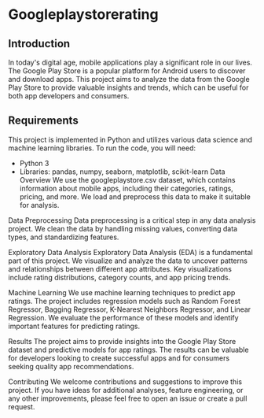 # Googleplaystorerating

## Introduction

In today's digital age, mobile applications play a significant role in our lives. The Google Play Store is a popular platform for Android users to discover and download apps. This project aims to analyze the data from the Google Play Store to provide valuable insights and trends, which can be useful for both app developers and consumers.

## Requirements

This project is implemented in Python and utilizes various data science and machine learning libraries. To run the code, you will need:

- Python 3
- Libraries: pandas, numpy, seaborn, matplotlib, scikit-learn
Data Overview
We use the googleplaystore.csv dataset, which contains information about mobile apps, including their categories, ratings, pricing, and more. We load and preprocess this data to make it suitable for analysis.

Data Preprocessing
Data preprocessing is a critical step in any data analysis project. We clean the data by handling missing values, converting data types, and standardizing features.

Exploratory Data Analysis
Exploratory Data Analysis (EDA) is a fundamental part of this project. We visualize and analyze the data to uncover patterns and relationships between different app attributes. Key visualizations include rating distributions, category counts, and app pricing trends.

Machine Learning
We use machine learning techniques to predict app ratings. The project includes regression models such as Random Forest Regressor, Bagging Regressor, K-Nearest Neighbors Regressor, and Linear Regression. We evaluate the performance of these models and identify important features for predicting ratings.

Results
The project aims to provide insights into the Google Play Store dataset and predictive models for app ratings. The results can be valuable for developers looking to create successful apps and for consumers seeking quality app recommendations.

Contributing
We welcome contributions and suggestions to improve this project. If you have ideas for additional analyses, feature engineering, or any other improvements, please feel free to open an issue or create a pull request.

